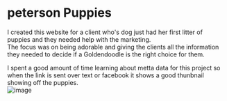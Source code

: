 # peterson Puppies  
I created this website for a client who's dog just had her first litter of puppies and they needed help with the marketing.  
The focus was on being adorable and giving the clients all the information they needed to decide if a Goldendoodle is the right choice for them.
  
 I spent a good amount of time learning about metta data for this project so when the link is sent over text or facebook it shows a good thunbnail showing off the puppies.  
![image](https://user-images.githubusercontent.com/43457107/99707745-1b659f00-2a5a-11eb-9c15-e13838fd0586.png)
